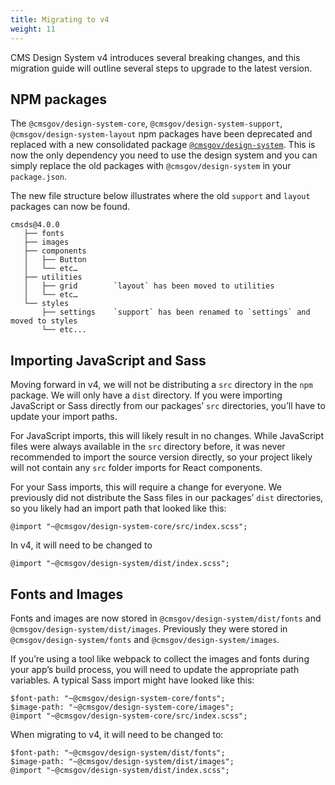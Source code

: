 ```yaml
---
title: Migrating to v4
weight: 11
---
```


CMS Design System v4 introduces several breaking changes, and this migration guide will outline several steps to upgrade to the latest version.

## NPM packages

The `@cmsgov/design-system-core`, `@cmsgov/design-system-support`, `@cmsgov/design-system-layout` npm packages have been deprecated and replaced with a new consolidated package [`@cmsgov/design-system`](https://www.npmjs.com/package/@cmsgov/design-system). This is now the only dependency you need to use the design system and you can simply replace the old packages with `@cmsgov/design-system` in your `package.json`.

The new file structure below illustrates where the old `support` and `layout` packages can now be found.

```
cmsds@4.0.0
   ├── fonts
   ├── images
   ├── components
   │   ├── Button
   │   └── etc…
   ├── utilities
   │   ├── grid        `layout` has been moved to utilities
   │   └── etc…
   └── styles
       ├── settings    `support` has been renamed to `settings` and moved to styles
       └── etc...
```

## Importing JavaScript and Sass

Moving forward in v4, we will not be distributing a `src` directory in the `npm` package. We will only have a `dist` directory. If you were importing JavaScript or Sass directly from our packages’ `src` directories, you’ll have to update your import paths.

For JavaScript imports, this will likely result in no changes. While JavaScript files were always available in the `src` directory before, it was never recommended to import the source version directly, so your project likely will not contain any `src` folder imports for React components.

For your Sass imports, this will require a change for everyone. We previously did not distribute the Sass files in our packages’ `dist` directories, so you likely had an import path that looked like this:

```
@import "~@cmsgov/design-system-core/src/index.scss";
```

In v4, it will need to be changed to

```
@import "~@cmsgov/design-system/dist/index.scss";
```

## Fonts and Images

Fonts and images are now stored in `@cmsgov/design-system/dist/fonts` and `@cmsgov/design-system/dist/images`. Previously they were stored in `@cmsgov/design-system/fonts` and `@cmsgov/design-system/images`.

If you’re using a tool like webpack to collect the images and fonts during your app’s build process, you will need to update the appropriate path variables. A typical Sass import might have looked like this:

```
$font-path: "~@cmsgov/design-system-core/fonts";
$image-path: "~@cmsgov/design-system-core/images";
@import "~@cmsgov/design-system-core/src/index.scss";
```

When migrating to v4, it will need to be changed to:

```
$font-path: "~@cmsgov/design-system/dist/fonts";
$image-path: "~@cmsgov/design-system/dist/images";
@import "~@cmsgov/design-system/dist/index.scss";
```
